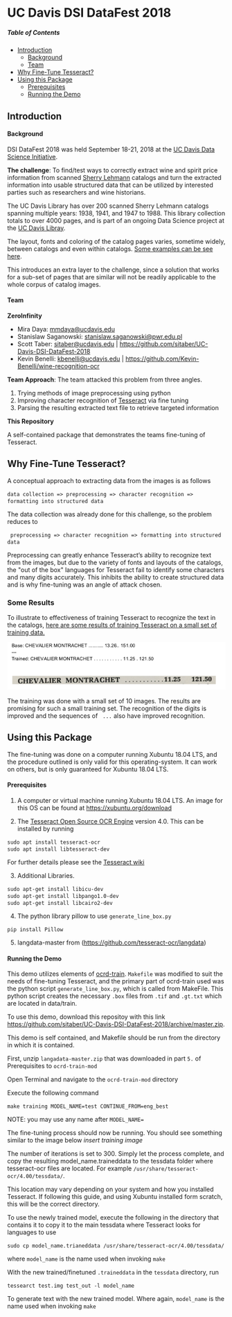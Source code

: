 # UC Davis DSI DataFest 2018

##### Table of Contents 
* [Introduction](#introduction)
  * [Background](#background)
  * [Team](#team)
* [Why Fine-Tune Tesseract?](#why-fine-tune-tesseract)
* [Using this Package](#using-this-package)
  * [Prerequisites](#prerequisites)
  * [Running the Demo](#running-the-demo)


## Introduction
#### Background
DSI DataFest 2018 was held September 18-21, 2018 at the [UC Davis Data Science Initiative](http://dsi.ucdavis.edu/). 


**The challenge**: To find/test ways to correctly extract wine and spirit price information from scanned [Sherry Lehmann](https://www.sherry-lehmann.com/about-sherry-lehmann-wine-and-spirits) catalogs and turn the extracted information into usable 
structured data that can be utilized by interested parties such as researchers and wine historians. 

The UC Davis Library has over 200 scanned Sherry Lehmann catalogs spanning multiple years: 1938, 1941, and 1947 to 1988. This 
library collection totals to over 4000 pages, and is part of an ongoing Data Science project at the [UC Davis Libray](https://www.library.ucdavis.edu/).

The layout, fonts and coloring of the catalog pages varies, sometime widely, between catalogs and even within catalogs. 
[Some examples can be see here](https://github.com/sitaber/UC-Davis-DSI-DataFest-2018/wiki/Example-Images).

This introduces an extra layer to the challenge, since a solution that works for a sub-set of pages that are similar 
will not be readily applicable to the whole corpus of catalog images.



#### Team
**ZeroInfinity** 
* Mira Daya: <mmdaya@ucdavis.edu>
* Stanislaw Saganowski: <stanislaw.saganowski@pwr.edu.pl>
* Scott Taber: <sitaber@ucdavis.edu> | <https://github.com/sitaber/UC-Davis-DSI-DataFest-2018>
* Kevin Benelli:  <kbenelli@ucdavis.edu> | <https://github.com/Kevin-Benelli/wine-recognition-ocr>

**Team Approach**:
The team attacked this problem from three angles. 
1. Trying methods of image preprocessing using python
2. Improving character recognition of [Tesseract](https://github.com/tesseract-ocr/tesseract) via fine tuning
3. Parsing the resulting extracted text file to retrieve targeted information

**This Repository**

A self-contained package that demonstrates the teams fine-tuning of Tesseract.

## Why Fine-Tune Tesseract?
A conceptual approach to extracting data from the images is as follows

```
data collection => preprocessing => character recognition => formatting into structured data
```

The data collection was already done for this challenge, so the problem reduces to

```
 preprocessing => character recognition => formatting into structured data
```

Preprocessing can greatly enhance Tesseract’s ability to recognize text from the images, but due to the variety of fonts and layouts of the catalogs, the "out of the box" languages for Tesseract fail to identify some characters and many digits accurately. This inhibits the ability to create structured data and is why fine-tuning was an angle of attack chosen.

### Some Results

To illustrate to effectiveness of training Tesseract to recognize the text in the catalogs, [here are some results of training Tesseract on a small set of training data.](https://github.com/sitaber/UC-Davis-DSI-DataFest-2018/wiki/Results)

![](images/results/Results1.png)

The training was done with a small set of 10 images. The results are promising for such a small training set. The recognition of the digits is improved and the sequences of ``` ...``` also have improved recognition.


## Using this Package

The fine-tuning was done on a computer running Xubuntu 18.04 LTS, and the procedure outlined is only valid for this operating-system. It can work on others, but is only guaranteed for Xubuntu 18.04 LTS.

#### Prerequisites

1. A computer or virtual machine running Xubuntu 18.04 LTS. An image for this OS can be found at https://xubuntu.org/download

2. The [Tesseract Open Source OCR Engine](https://github.com/tesseract-ocr/tesseract) version 4.0.
This can be installed by running
```
sudo apt install tesseract-ocr
sudo apt install libtesseract-dev
```
For further details please see the [Tesseract wiki](https://github.com/tesseract-ocr/tesseract/wiki)

3. Additional Libraries. 
```
sudo apt-get install libicu-dev
sudo apt-get install libpango1.0-dev
sudo apt-get install libcairo2-dev
```
4. The python library pillow to use `generate_line_box.py`
```
pip install Pillow
```
5. langdata-master from (https://github.com/tesseract-ocr/langdata)

#### Running the Demo

This demo utilizes elements of [ocrd-train](https://github.com/OCR-D/ocrd-train). `Makefile` was modified to suit the needs of fine-tuning Tesseract, and the primary part of ocrd-train used was the python script `generate_line_box.py`, which is called from MakeFile. This python script creates the necessary `.box` files from `.tif` and `.gt.txt` which are located in data/train.


To use this demo, download this repositoy with this link https://github.com/sitaber/UC-Davis-DSI-DataFest-2018/archive/master.zip.


This demo is self contained, and Makefile should be run from the directory in which it is contained.

First, unzip `langadata-master.zip` that was downloaded in part `5.` of Prerequisites to `ocrd-train-mod`

Open Terminal and navigate to the `ocrd-train-mod` directory

Execute the following command
```
make training MODEL_NAME=test CONTINUE_FROM=eng_best
```
NOTE: you may use any name after `MODEL_NAME=` 

The fine-tuning process should now be running. You should see something similar to the image below
*insert training image*

The number of iterations is set to 300. Simply let the process complete, and copy the resulting model_name.traineddata to the tessdata folder where tesseract-ocr files are located. For example `/usr/share/tesseract-ocr/4.00/tessdata/`. 

This location may vary depending on your system and how you installed Tesseract. If following this guide, and using Xubuntu installed form scratch, this will be the correct directory.

To use the newly trained model, execute the following in the directory that contains it to copy it to the main tessdata where Tesseract looks for languages to use
```
sudo cp model_name.trianeddata /usr/share/tesseract-ocr/4.00/tessdata/
```
where `model_name` is the name used when invoking `make`

With the new trained/finetuned `.traineddata` in the `tessdata` directory, run
```
tessearct test.img test_out -l model_name
```
To generate text with the new trained model. Where again, `model_name` is the name used when invoking `make`





